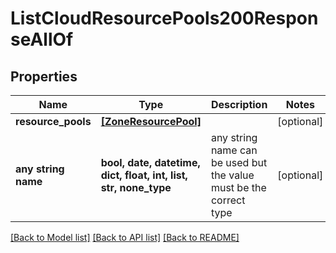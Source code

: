 # ListCloudResourcePools200ResponseAllOf


## Properties
Name | Type | Description | Notes
------------ | ------------- | ------------- | -------------
**resource_pools** | [**[ZoneResourcePool]**](ZoneResourcePool.md) |  | [optional] 
**any string name** | **bool, date, datetime, dict, float, int, list, str, none_type** | any string name can be used but the value must be the correct type | [optional]

[[Back to Model list]](../README.md#documentation-for-models) [[Back to API list]](../README.md#documentation-for-api-endpoints) [[Back to README]](../README.md)


